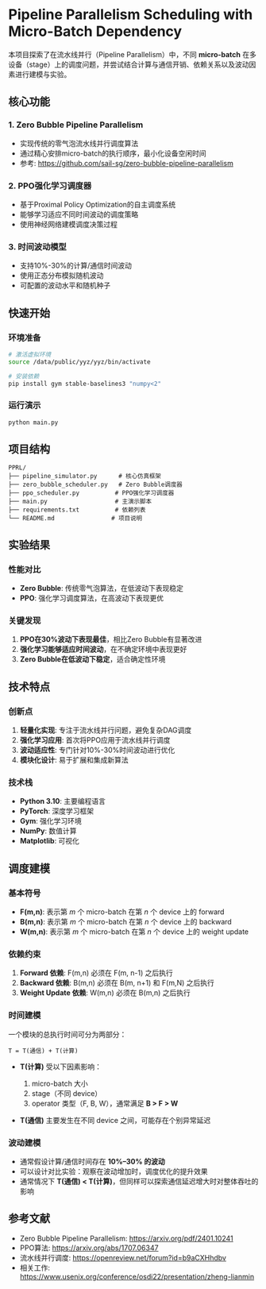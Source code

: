 # Pipeline Parallelism Scheduling with Micro-Batch Dependency

本项目探索了在流水线并行（Pipeline Parallelism）中，不同 **micro-batch** 在多设备（stage）上的调度问题，并尝试结合计算与通信开销、依赖关系以及波动因素进行建模与实验。

## 核心功能

### 1. Zero Bubble Pipeline Parallelism
- 实现传统的零气泡流水线并行调度算法
- 通过精心安排micro-batch的执行顺序，最小化设备空闲时间
- 参考: https://github.com/sail-sg/zero-bubble-pipeline-parallelism

### 2. PPO强化学习调度器
- 基于Proximal Policy Optimization的自主调度系统
- 能够学习适应不同时间波动的调度策略
- 使用神经网络建模调度决策过程

### 3. 时间波动模型
- 支持10%-30%的计算/通信时间波动
- 使用正态分布模拟随机波动
- 可配置的波动水平和随机种子

## 快速开始

### 环境准备
```bash
# 激活虚拟环境
source /data/public/yyz/yyz/bin/activate

# 安装依赖
pip install gym stable-baselines3 "numpy<2"
```

### 运行演示
```bash
python main.py
```

## 项目结构

```
PPRL/
├── pipeline_simulator.py      # 核心仿真框架
├── zero_bubble_scheduler.py   # Zero Bubble调度器
├── ppo_scheduler.py          # PPO强化学习调度器
├── main.py                   # 主演示脚本
├── requirements.txt          # 依赖列表
└── README.md                # 项目说明
```

## 实验结果

### 性能对比
- **Zero Bubble**: 传统零气泡算法，在低波动下表现稳定
- **PPO**: 强化学习调度算法，在高波动下表现更优

### 关键发现
1. **PPO在30%波动下表现最佳**，相比Zero Bubble有显著改进
2. **强化学习能够适应时间波动**，在不确定环境中表现更好
3. **Zero Bubble在低波动下稳定**，适合确定性环境

## 技术特点

### 创新点
1. **轻量化实现**: 专注于流水线并行问题，避免复杂DAG调度
2. **强化学习应用**: 首次将PPO应用于流水线并行调度
3. **波动适应性**: 专门针对10%-30%时间波动进行优化
4. **模块化设计**: 易于扩展和集成新算法

### 技术栈
- **Python 3.10**: 主要编程语言
- **PyTorch**: 深度学习框架
- **Gym**: 强化学习环境
- **NumPy**: 数值计算
- **Matplotlib**: 可视化

## 调度建模

### 基本符号
- **F(m,n)**: 表示第 *m* 个 micro-batch 在第 *n* 个 device 上的 forward
- **B(m,n)**: 表示第 *m* 个 micro-batch 在第 *n* 个 device 上的 backward
- **W(m,n)**: 表示第 *m* 个 micro-batch 在第 *n* 个 device 上的 weight update

### 依赖约束
1. **Forward 依赖**: F(m,n) 必须在 F(m, n-1) 之后执行
2. **Backward 依赖**: B(m,n) 必须在 B(m, n+1) 和 F(m,N) 之后执行
3. **Weight Update 依赖**: W(m,n) 必须在 B(m,n) 之后执行

### 时间建模
一个模块的总执行时间可分为两部分：
```
T = T(通信) + T(计算)
```

- **T(计算)** 受以下因素影响：
  1. micro-batch 大小
  2. stage（不同 device）
  3. operator 类型（F, B, W），通常满足 **B > F > W**

- **T(通信)** 主要发生在不同 device 之间，可能存在个别异常延迟

### 波动建模
- 通常假设计算/通信时间存在 **10%–30% 的波动**
- 可以设计对比实验：观察在波动增加时，调度优化的提升效果
- 通常情况下 **T(通信) < T(计算)**，但同样可以探索通信延迟增大时对整体吞吐的影响

## 参考文献

- Zero Bubble Pipeline Parallelism: https://arxiv.org/pdf/2401.10241
- PPO算法: https://arxiv.org/abs/1707.06347
- 流水线并行调度: https://openreview.net/forum?id=b9aCXHhdbv
- 相关工作: https://www.usenix.org/conference/osdi22/presentation/zheng-lianmin